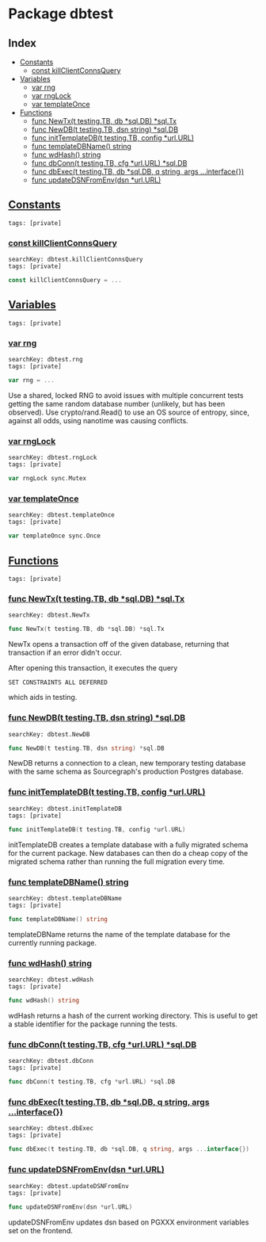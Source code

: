 # Package dbtest

## Index

* [Constants](#const)
    * [const killClientConnsQuery](#killClientConnsQuery)
* [Variables](#var)
    * [var rng](#rng)
    * [var rngLock](#rngLock)
    * [var templateOnce](#templateOnce)
* [Functions](#func)
    * [func NewTx(t testing.TB, db *sql.DB) *sql.Tx](#NewTx)
    * [func NewDB(t testing.TB, dsn string) *sql.DB](#NewDB)
    * [func initTemplateDB(t testing.TB, config *url.URL)](#initTemplateDB)
    * [func templateDBName() string](#templateDBName)
    * [func wdHash() string](#wdHash)
    * [func dbConn(t testing.TB, cfg *url.URL) *sql.DB](#dbConn)
    * [func dbExec(t testing.TB, db *sql.DB, q string, args ...interface{})](#dbExec)
    * [func updateDSNFromEnv(dsn *url.URL)](#updateDSNFromEnv)


## <a id="const" href="#const">Constants</a>

```
tags: [private]
```

### <a id="killClientConnsQuery" href="#killClientConnsQuery">const killClientConnsQuery</a>

```
searchKey: dbtest.killClientConnsQuery
tags: [private]
```

```Go
const killClientConnsQuery = ...
```

## <a id="var" href="#var">Variables</a>

```
tags: [private]
```

### <a id="rng" href="#rng">var rng</a>

```
searchKey: dbtest.rng
tags: [private]
```

```Go
var rng = ...
```

Use a shared, locked RNG to avoid issues with multiple concurrent tests getting the same random database number (unlikely, but has been observed). Use crypto/rand.Read() to use an OS source of entropy, since, against all odds, using nanotime was causing conflicts. 

### <a id="rngLock" href="#rngLock">var rngLock</a>

```
searchKey: dbtest.rngLock
tags: [private]
```

```Go
var rngLock sync.Mutex
```

### <a id="templateOnce" href="#templateOnce">var templateOnce</a>

```
searchKey: dbtest.templateOnce
tags: [private]
```

```Go
var templateOnce sync.Once
```

## <a id="func" href="#func">Functions</a>

```
tags: [private]
```

### <a id="NewTx" href="#NewTx">func NewTx(t testing.TB, db *sql.DB) *sql.Tx</a>

```
searchKey: dbtest.NewTx
```

```Go
func NewTx(t testing.TB, db *sql.DB) *sql.Tx
```

NewTx opens a transaction off of the given database, returning that transaction if an error didn't occur. 

After opening this transaction, it executes the query 

```
SET CONSTRAINTS ALL DEFERRED

```
which aids in testing. 

### <a id="NewDB" href="#NewDB">func NewDB(t testing.TB, dsn string) *sql.DB</a>

```
searchKey: dbtest.NewDB
```

```Go
func NewDB(t testing.TB, dsn string) *sql.DB
```

NewDB returns a connection to a clean, new temporary testing database with the same schema as Sourcegraph's production Postgres database. 

### <a id="initTemplateDB" href="#initTemplateDB">func initTemplateDB(t testing.TB, config *url.URL)</a>

```
searchKey: dbtest.initTemplateDB
tags: [private]
```

```Go
func initTemplateDB(t testing.TB, config *url.URL)
```

initTemplateDB creates a template database with a fully migrated schema for the current package. New databases can then do a cheap copy of the migrated schema rather than running the full migration every time. 

### <a id="templateDBName" href="#templateDBName">func templateDBName() string</a>

```
searchKey: dbtest.templateDBName
tags: [private]
```

```Go
func templateDBName() string
```

templateDBName returns the name of the template database for the currently running package. 

### <a id="wdHash" href="#wdHash">func wdHash() string</a>

```
searchKey: dbtest.wdHash
tags: [private]
```

```Go
func wdHash() string
```

wdHash returns a hash of the current working directory. This is useful to get a stable identifier for the package running the tests. 

### <a id="dbConn" href="#dbConn">func dbConn(t testing.TB, cfg *url.URL) *sql.DB</a>

```
searchKey: dbtest.dbConn
tags: [private]
```

```Go
func dbConn(t testing.TB, cfg *url.URL) *sql.DB
```

### <a id="dbExec" href="#dbExec">func dbExec(t testing.TB, db *sql.DB, q string, args ...interface{})</a>

```
searchKey: dbtest.dbExec
tags: [private]
```

```Go
func dbExec(t testing.TB, db *sql.DB, q string, args ...interface{})
```

### <a id="updateDSNFromEnv" href="#updateDSNFromEnv">func updateDSNFromEnv(dsn *url.URL)</a>

```
searchKey: dbtest.updateDSNFromEnv
tags: [private]
```

```Go
func updateDSNFromEnv(dsn *url.URL)
```

updateDSNFromEnv updates dsn based on PGXXX environment variables set on the frontend. 

